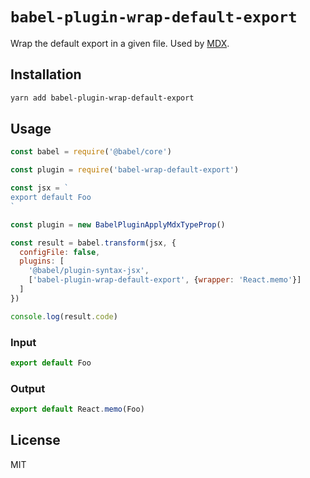# `babel-plugin-wrap-default-export`

Wrap the default export in a given file.
Used by [MDX](https://mdxjs.com).

## Installation

```sh
yarn add babel-plugin-wrap-default-export
```

## Usage

```js
const babel = require('@babel/core')

const plugin = require('babel-wrap-default-export')

const jsx = `
export default Foo
`

const plugin = new BabelPluginApplyMdxTypeProp()

const result = babel.transform(jsx, {
  configFile: false,
  plugins: [
    '@babel/plugin-syntax-jsx',
    ['babel-plugin-wrap-default-export', {wrapper: 'React.memo'}]
  ]
})

console.log(result.code)
```

### Input

```js
export default Foo
```

### Output

```js
export default React.memo(Foo)
```

## License

MIT
